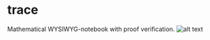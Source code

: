 # trace
Mathematical WYSIWYG-notebook with proof verification.
![alt text](https://github.com/julfarn/trace/main/Trace_screen_russel.PNG?raw=true)

